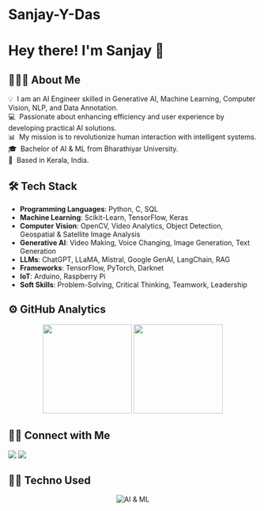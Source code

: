 # Sanjay-Y-Das
# Hey there! I'm Sanjay 👋

## 👨🏻‍💻 About Me

💡 &nbsp;I am an AI Engineer skilled in Generative AI, Machine Learning, Computer Vision, NLP, and Data Annotation.<br>
💻 &nbsp;Passionate about enhancing efficiency and user experience by developing practical AI solutions.<br>
📊 &nbsp;My mission is to revolutionize human interaction with intelligent systems.<br>
🎓 &nbsp;Bachelor of AI & ML from Bharathiyar University.<br>
📍 &nbsp;Based in Kerala, India.<br>

## 🛠 Tech Stack

- **Programming Languages**: Python, C, SQL
- **Machine Learning**: Scikit-Learn, TensorFlow, Keras
- **Computer Vision**: OpenCV, Video Analytics, Object Detection, Geospatial & Satellite Image Analysis
- **Generative AI**: Video Making, Voice Changing, Image Generation, Text Generation
- **LLMs**: ChatGPT, LLaMA, Mistral, Google GenAI, LangChain, RAG
- **Frameworks**: TensorFlow, PyTorch, Darknet
- **IoT**: Arduino, Raspberry Pi
- **Soft Skills**: Problem-Solving, Critical Thinking, Teamwork, Leadership


## ⚙️ GitHub Analytics
<p align="center">
  <img height="180em" src="https://github-readme-stats.vercel.app/api?username=SanjayYDas&show_icons=true&theme=algolia&include_all_commits=true&count_private=true"/>
  <img height="180em" src="https://github-readme-stats.vercel.app/api/top-langs/?username=SanjayYDas&layout=compact&langs_count=8&theme=algolia"/>
</p>

## 🤝🏻 Connect with Me

<a href="mailto:sanjaydas8899@gmail.com"><img src="https://img.shields.io/badge/-Email-D14836?style=flat&logo=Gmail&logoColor=white"></a>
<a href="https://linkedin.com/in/sanjay-y-das"><img src="https://img.shields.io/badge/-LinkedIn-0077B5?style=flat&logo=Linkedin&logoColor=white"></a>

## 👨‍💻 Techno Used
  <p align="center">
    <img src="https://skillicons.dev/icons?i=tensorflow,pytorch,python,opencv,linux" alt="AI & ML" />
  </p>
</div>
